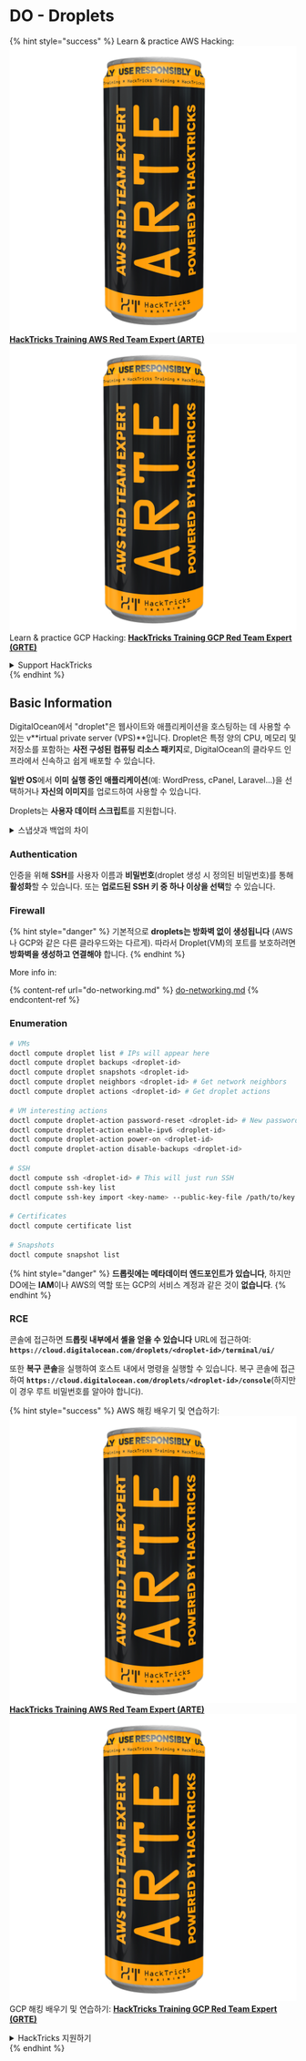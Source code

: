 # DO - Droplets

{% hint style="success" %}
Learn & practice AWS Hacking:<img src="../../../.gitbook/assets/image (1) (1) (1).png" alt="" data-size="line">[**HackTricks Training AWS Red Team Expert (ARTE)**](https://training.hacktricks.xyz/courses/arte)<img src="../../../.gitbook/assets/image (1) (1) (1).png" alt="" data-size="line">\
Learn & practice GCP Hacking: <img src="../../../.gitbook/assets/image (2).png" alt="" data-size="line">[**HackTricks Training GCP Red Team Expert (GRTE)**<img src="../../../.gitbook/assets/image (2).png" alt="" data-size="line">](https://training.hacktricks.xyz/courses/grte)

<details>

<summary>Support HackTricks</summary>

* Check the [**subscription plans**](https://github.com/sponsors/carlospolop)!
* **Join the** 💬 [**Discord group**](https://discord.gg/hRep4RUj7f) or the [**telegram group**](https://t.me/peass) or **follow** us on **Twitter** 🐦 [**@hacktricks\_live**](https://twitter.com/hacktricks_live)**.**
* **Share hacking tricks by submitting PRs to the** [**HackTricks**](https://github.com/carlospolop/hacktricks) and [**HackTricks Cloud**](https://github.com/carlospolop/hacktricks-cloud) github repos.

</details>
{% endhint %}

## Basic Information

DigitalOcean에서 "droplet"은 웹사이트와 애플리케이션을 호스팅하는 데 사용할 수 있는 v**irtual private server (VPS)**입니다. Droplet은 특정 양의 CPU, 메모리 및 저장소를 포함하는 **사전 구성된 컴퓨팅 리소스 패키지**로, DigitalOcean의 클라우드 인프라에서 신속하고 쉽게 배포할 수 있습니다.

**일반 OS**에서 **이미 실행 중인 애플리케이션**(예: WordPress, cPanel, Laravel...)을 선택하거나 **자신의 이미지**를 업로드하여 사용할 수 있습니다.

Droplets는 **사용자 데이터 스크립트**를 지원합니다.

<details>

<summary>스냅샷과 백업의 차이</summary>

DigitalOcean에서 스냅샷은 Droplet의 디스크에 대한 시점 복사본입니다. 스냅샷이 찍힌 시점의 Droplet 디스크 상태를 캡처하며, 운영 체제, 설치된 애플리케이션 및 디스크의 모든 파일과 데이터를 포함합니다.

스냅샷은 원래 Droplet과 동일한 구성으로 새로운 Droplet을 생성하거나, 스냅샷이 찍힌 시점의 상태로 Droplet을 복원하는 데 사용할 수 있습니다. 스냅샷은 DigitalOcean의 객체 저장 서비스에 저장되며, 증분 방식으로 저장되므로 마지막 스냅샷 이후의 변경 사항만 저장됩니다. 이는 사용 효율성을 높이고 저장 비용을 절감합니다.

반면, 백업은 운영 체제, 설치된 애플리케이션, 파일 및 데이터, Droplet의 설정 및 메타데이터를 포함한 Droplet의 전체 복사본입니다. 백업은 일반적으로 정기적으로 수행되며, 특정 시점의 Droplet의 전체 상태를 캡처합니다.

스냅샷과 달리 백업은 압축되고 암호화된 형식으로 저장되며, DigitalOcean의 인프라에서 원격 위치로 안전하게 전송됩니다. 이는 백업이 재해 복구에 이상적이며, 데이터 손실이나 기타 재앙적 사건 발생 시 복원할 수 있는 Droplet의 전체 복사본을 제공합니다.

요약하자면, 스냅샷은 Droplet의 디스크에 대한 시점 복사본인 반면, 백업은 설정 및 메타데이터를 포함한 Droplet의 전체 복사본입니다. 스냅샷은 DigitalOcean의 객체 저장 서비스에 저장되며, 백업은 DigitalOcean의 인프라에서 원격 위치로 전송됩니다. 스냅샷과 백업 모두 Droplet을 복원하는 데 사용할 수 있지만, 스냅샷은 사용 및 저장 효율성이 더 높고, 백업은 재해 복구를 위한 보다 포괄적인 백업 솔루션을 제공합니다.

</details>

### Authentication

인증을 위해 **SSH**를 사용자 이름과 **비밀번호**(droplet 생성 시 정의된 비밀번호)를 통해 **활성화**할 수 있습니다. 또는 **업로드된 SSH 키 중 하나 이상을 선택**할 수 있습니다.

### Firewall

{% hint style="danger" %}
기본적으로 **droplets는 방화벽 없이 생성됩니다** (AWS나 GCP와 같은 다른 클라우드와는 다르게). 따라서 Droplet(VM)의 포트를 보호하려면 **방화벽을 생성하고 연결해야** 합니다.
{% endhint %}

More info in:

{% content-ref url="do-networking.md" %}
[do-networking.md](do-networking.md)
{% endcontent-ref %}

### Enumeration
```bash
# VMs
doctl compute droplet list # IPs will appear here
doctl compute droplet backups <droplet-id>
doctl compute droplet snapshots <droplet-id>
doctl compute droplet neighbors <droplet-id> # Get network neighbors
doctl compute droplet actions <droplet-id> # Get droplet actions

# VM interesting actions
doctl compute droplet-action password-reset <droplet-id> # New password is emailed to the user
doctl compute droplet-action enable-ipv6 <droplet-id>
doctl compute droplet-action power-on <droplet-id>
doctl compute droplet-action disable-backups <droplet-id>

# SSH
doctl compute ssh <droplet-id> # This will just run SSH
doctl compute ssh-key list
doctl compute ssh-key import <key-name> --public-key-file /path/to/key.pub

# Certificates
doctl compute certificate list

# Snapshots
doctl compute snapshot list
```
{% hint style="danger" %}
**드롭릿에는 메타데이터 엔드포인트가 있습니다**, 하지만 DO에는 **IAM**이나 AWS의 역할 또는 GCP의 서비스 계정과 같은 것이 **없습니다**.
{% endhint %}

### RCE

콘솔에 접근하면 **드롭릿 내부에서 셸을 얻을 수 있습니다** URL에 접근하여: **`https://cloud.digitalocean.com/droplets/<droplet-id>/terminal/ui/`**

또한 **복구 콘솔**을 실행하여 호스트 내에서 명령을 실행할 수 있습니다. 복구 콘솔에 접근하여 **`https://cloud.digitalocean.com/droplets/<droplet-id>/console`**(하지만 이 경우 루트 비밀번호를 알아야 합니다).

{% hint style="success" %}
AWS 해킹 배우기 및 연습하기:<img src="../../../.gitbook/assets/image (1) (1) (1).png" alt="" data-size="line">[**HackTricks Training AWS Red Team Expert (ARTE)**](https://training.hacktricks.xyz/courses/arte)<img src="../../../.gitbook/assets/image (1) (1) (1).png" alt="" data-size="line">\
GCP 해킹 배우기 및 연습하기: <img src="../../../.gitbook/assets/image (2).png" alt="" data-size="line">[**HackTricks Training GCP Red Team Expert (GRTE)**<img src="../../../.gitbook/assets/image (2).png" alt="" data-size="line">](https://training.hacktricks.xyz/courses/grte)

<details>

<summary>HackTricks 지원하기</summary>

* [**구독 계획**](https://github.com/sponsors/carlospolop) 확인하기!
* **💬 [**디스코드 그룹**](https://discord.gg/hRep4RUj7f) 또는 [**텔레그램 그룹**](https://t.me/peass)에 참여하거나 **Twitter** 🐦 [**@hacktricks\_live**](https://twitter.com/hacktricks_live)**를 팔로우하세요.**
* **[**HackTricks**](https://github.com/carlospolop/hacktricks) 및 [**HackTricks Cloud**](https://github.com/carlospolop/hacktricks-cloud) 깃허브 리포지토리에 PR을 제출하여 해킹 트릭을 공유하세요.**

</details>
{% endhint %}
